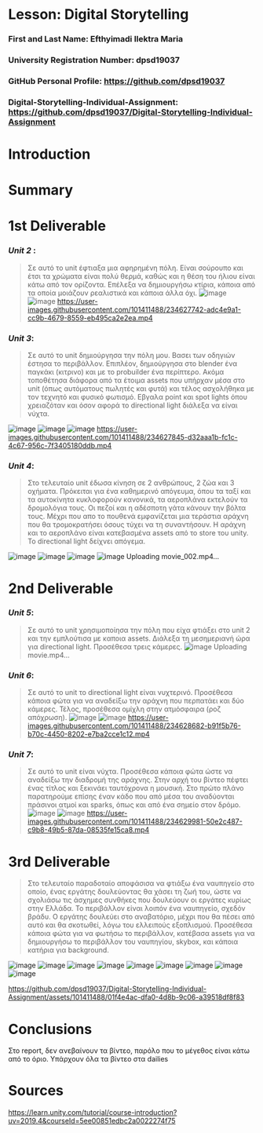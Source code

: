 # Lesson: Digital Storytelling

### First and Last Name: Efthyimadi Ilektra Maria
### University Registration Number: dpsd19037
### GitHub Personal Profile: https://github.com/dpsd19037
### Digital-Storytelling-Individual-Assignment: https://github.com/dpsd19037/Digital-Storytelling-Individual-Assignment

# Introduction



# Summary


# 1st Deliverable

### ***Unit 2*** :
>Σε αυτό το unit έφτιαξα μια αφηρημένη πόλη.
Είναι σούρουπο και έτσι τα χρώματα είναι πολύ θερμά, καθώς και η θέση του ήλιου είναι κάτω από τον ορίζοντα. 
Επέλεξα να δημιουργήσω κτίρια, κάποια από τα οποία μοιάζουν ρεαλιστικά και κάποια άλλα όχι.
![image](https://user-images.githubusercontent.com/101411488/227172376-5c5fa33f-f82d-4c55-aafa-6a8d98293dc9.png)
![image](https://user-images.githubusercontent.com/101411488/227172230-da04e530-2323-454d-8daf-5ba7f4ad5955.png)
https://user-images.githubusercontent.com/101411488/234627742-adc4e9a1-cc9b-4679-8559-eb495ca2e2ea.mp4



### ***Unit 3***:
>Σε αυτό το unit δημιούργησα την πόλη μου. 
Βασει των οδηγιών έστησα το περιβάλλον.
Επιπλέον, δημιούργησα στο blender ένα παγκάκι (κιτρινο) και με το probuilder ένα περίπτερο. 
Ακόμα τοποθέτησα διάφορα από τα έτοιμα assets που υπήρχαν μέσα στο unit (όπως αυτόματους πωλητές και φυτά) 
και τέλος ασχολήθηκα με τον τεχνητό και φυσικό φωτισμό.
Εβγαλα point και spot lights όπου χρειαζόταν και όσον αφορά το directional light διάλεξα να είναι νύχτα. 

![image](https://user-images.githubusercontent.com/101411488/227172691-d42b4232-5bb1-4ce8-86df-1f2630ec88ad.png)
![image](https://user-images.githubusercontent.com/101411488/227172796-ebedb278-0f82-41b1-9e4c-725288d34555.png)
![image](https://user-images.githubusercontent.com/101411488/227172884-d44e4dc1-f736-449a-be52-b2cd92f72ffc.png)
https://user-images.githubusercontent.com/101411488/234627845-d32aaa1b-fc1c-4c67-956c-7f3405180ddb.mp4



### ***Unit 4***:
>Στο τελευταίο unit έδωσα κίνηση σε 2 ανθρώπους, 2 ζώα και 3 οχήματα.
Πρόκειται για ένα καθημερινό απόγευμα, όπου τα ταξί και τα αυτοκίνητα κυκλοφορούν κανονικά, τα αεροπλάνα εκτελούν τα δρομολόγια τους. 
Οι πεζοί και η αδέσποτη γάτα κάνουν την βόλτα τους. 
Μέχρι που απο το πουθενά εμφανίζεται μια τεράστια αράχνη που θα τρομοκρατήσει όσους τύχει να τη συναντήσουν. 
Η αράχνη και το αεροπλάνο είναι κατεβασμένα assets από το store του unity.
Το directional light δείχνει απόγεμα. 

![image](https://user-images.githubusercontent.com/101411488/227173176-0648bd04-bc67-42e0-8ac8-c0835e0fa0af.png)
![image](https://user-images.githubusercontent.com/101411488/227173264-1b1d3661-63ed-4b14-8c6f-d334b562d719.png)
![image](https://user-images.githubusercontent.com/101411488/227173337-2a821104-8ad1-4549-8778-2feb6d615c3c.png)
![image](https://user-images.githubusercontent.com/101411488/227177109-2e1c713c-d2d4-47f3-98e5-fdad6b393e81.png)
Uploading movie_002.mp4…






# 2nd Deliverable

### ***Unit 5***:
>Σε αυτό το unit χρησιμοποίησα την πόλη που είχα φτιάξει στο unit 2 και την εμπλούτισα με καποια assets. 
Διάλεξα τη μεσημεριανή ώρα για directional light. Προσέθεσα τρεις κάμερες.
![image](https://user-images.githubusercontent.com/101411488/234626855-af5b9607-b10c-46c0-9186-b893f6dc5517.png)
Uploading movie.mp4…











### ***Unit 6***:
>Σε αυτό το unit το directional light είναι νυχτερινό.
Προσέθεσα κάποια φώτα για να αναδείξω την αράχνη που περπατάει και δύο κάμερες. 
Τέλος, προσέθεσα ομίχλη στην ατμόσφαιρα (ροζ απόχρωση).
![image](https://user-images.githubusercontent.com/101411488/234626976-a851e69e-d31a-4081-b3c4-89178d28900e.png)
![image](https://user-images.githubusercontent.com/101411488/234627045-334e03a8-66aa-420f-9d18-5957292aba91.png)
https://user-images.githubusercontent.com/101411488/234628682-b91f5b76-b70c-4450-8202-e7ba2cce1c12.mp4



### ***Unit 7***:
>Σε αυτό το unit είναι νύχτα.
Προσέθεσα κάποια φώτα ώστε να αναδείξω την διαδρομή της αράχνης. 
Στην αρχή του βίντεο πέφτει ένας τίτλος και ξεκινάει ταυτόχρονα η μουσική.
Στο πρώτο πλάνο παρατηρούμε επίσης έναν κάδο που από μέσα του αναδύονται πράσινοι ατμοί και sparks, όπως και από ένα σημείο στον δρόμο.
![image](https://user-images.githubusercontent.com/101411488/234627333-635dafca-b225-4d85-97f1-3aa20e0609dc.png)
![image](https://user-images.githubusercontent.com/101411488/234627403-a6d7ab02-a576-4f7d-bdf3-325c3848d8da.png)
https://user-images.githubusercontent.com/101411488/234629981-50e2c487-c9b8-49b5-87da-08535fe15ca8.mp4




# 3rd Deliverable 

>Στο τελευταίο παραδοταίο αποφάσισα να φτιάξω ένα ναυπηγείο στο οποίο, ένας εργάτης δουλεύοντας 
θα χάσει τη ζωή του, ώστε να σχολιάσω τις άσχημες συνθήκες που δουλεύουν οι εργάτες κυρίως στην Ελλάδα. Το περιβάλλον είναι λοιπόν ένα ναυπηγείο, σχεδόν βράδυ. 
Ο εργάτης δουλεύει στο αναβατόριο, μέχρι που θα πέσει από αυτό και θα σκοτωθεί, λόγω του ελλειπούς εξοπλισμού. 
Προσέθεσα κάποια φώτα για να φωτήσω το περιβάλλον, κατέβασα assets για να δημιουργήσω το περιβάλλον του ναυπηγίου, skybox, και κάποια κατήρια για background. 

![image](https://github.com/dpsd19037/Digital-Storytelling-Individual-Assignment/assets/101411488/833b3946-5941-4091-a21c-529d454f81fc)
![image](https://github.com/dpsd19037/Digital-Storytelling-Individual-Assignment/assets/101411488/4868ea5f-ce0c-41e1-8393-6a892d380707)
![image](https://github.com/dpsd19037/Digital-Storytelling-Individual-Assignment/assets/101411488/a6bf50fb-3522-4e0b-8b24-3e600e191ee0)
![image](https://github.com/dpsd19037/Digital-Storytelling-Individual-Assignment/assets/101411488/a32ba4ad-b6a1-4c43-8b16-7dd120040219)
![image](https://github.com/dpsd19037/Digital-Storytelling-Individual-Assignment/assets/101411488/aba2d07e-2c52-4cec-a8ee-62767640dc17)
![image](https://github.com/dpsd19037/Digital-Storytelling-Individual-Assignment/assets/101411488/b95f725a-7cfc-4216-b40c-ee8b00c48e28)
![image](https://github.com/dpsd19037/Digital-Storytelling-Individual-Assignment/assets/101411488/1e044658-09ae-4514-997f-dce6fbc88e7d)
![image](https://github.com/dpsd19037/Digital-Storytelling-Individual-Assignment/assets/101411488/34b52800-e789-4242-ad8d-a5e405097f3e)
![image](https://github.com/dpsd19037/Digital-Storytelling-Individual-Assignment/assets/101411488/e1ab7aee-0dc7-4a60-88b1-b0b2215d2531)




https://github.com/dpsd19037/Digital-Storytelling-Individual-Assignment/assets/101411488/01f4e4ac-dfa0-4d8b-9c06-a39518df8f83




# Conclusions
Στο report, δεν ανεβαίνουν τα βίντεο, παρόλο που το μέγεθος είναι κάτω από το όριο. Υπάρχουν όλα τα βίντεο στα dailies


# Sources
https://learn.unity.com/tutorial/course-introduction?uv=2019.4&courseId=5ee00851edbc2a0022274f75
